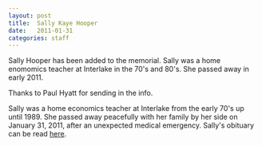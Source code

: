 ```yaml
---
layout: post
title:  Sally Kaye Hooper
date:   2011-01-31
categories: staff
---
```

Sally Hooper has been added to the memorial.  Sally was a home enomomics teacher at Interlake in the 70's and 80's.  She passed away in early 2011.

Thanks to Paul Hyatt for sending in the info.

Sally was a home economics teacher at Interlake from the early 70's up until 1989. She passed away peacefully with her family by her side on January 31, 2011, after an unexpected medical emergency. Sally's obituary can be read [here](https://www.legacy.com/obituaries/seattletimes/obituary.aspx?n=sally-kaye-hooper-senn&pid=148470177).